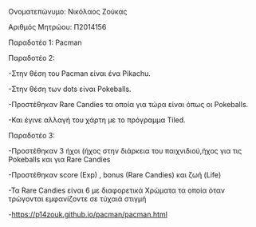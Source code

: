 Ονοματεπώνυμο: Νικόλαος Ζούκας

Αριθμός Μητρώου: Π2014156

Παραδοτέο 1: Pacman

Παραδοτέο 2: 

-Στην θέση του Pacman είναι ένα Pikachu.

-Στην θέση των dots είναι Pokeballs.

-Προστέθηκαν Rare Candies τα οποία για τώρα είναι όπως οι Pokeballs.

-Και έγινε αλλαγή του χάρτη με το πρόγραμμα Tiled.


Παραδοτέο 3:

-Προστέθηκαν 3 ήχοι (ήχος στην διάρκεια του παιχνιδιού,ήχος για τις Pokeballs και για Rare Candies

-Προστέθηκαν score (Exp) , bonus (Rare Candies) και ζωή (Life)

-Τα Rare Candies είναι 6 με διαφορετικά Χρώματα τα οποία όταν τρώγονται εμφανίζοντε σε τύχαιά στιγμή 

-https://p14zouk.github.io/pacman/pacman.html
